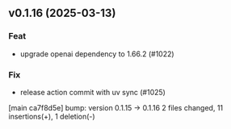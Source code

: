 ## v0.1.16 (2025-03-13)

### Feat

- upgrade openai dependency to 1.66.2 (#1022)

### Fix

- release action commit with uv sync (#1025)

[main ca7f8d5e] bump: version 0.1.15 → 0.1.16
 2 files changed, 11 insertions(+), 1 deletion(-)

